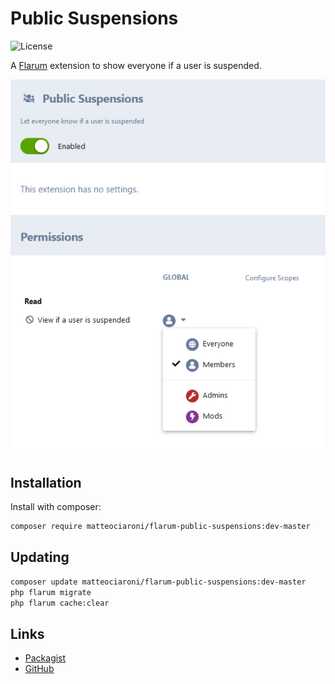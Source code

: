 # Public Suspensions

![License](https://img.shields.io/badge/license-MIT-blue.svg)

A [Flarum](http://flarum.org) extension to show everyone if a user is suspended.

![settings](https://raw.githubusercontent.com/matteociaroni/flarum-public-suspensions/master/settings.png)

## Installation

Install with composer:

```sh
composer require matteociaroni/flarum-public-suspensions:dev-master
```

## Updating

```sh
composer update matteociaroni/flarum-public-suspensions:dev-master
php flarum migrate
php flarum cache:clear
```

## Links

- [Packagist](https://packagist.org/packages/matteociaroni/flarum-public-suspensions)
- [GitHub](https://github.com/matteociaroni/flarum-public-suspensions)
